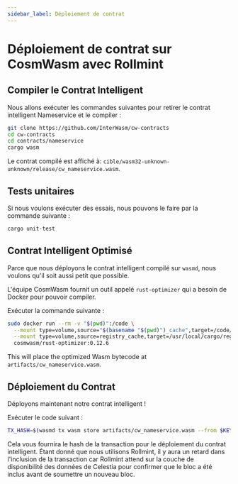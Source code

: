```yaml
---
sidebar_label: Déploiement de contrat
---
```


# Déploiement de contrat sur CosmWasm avec Rollmint
<!-- markdownlint-disable MD013 -->

## Compiler le Contrat Intelligent

Nous allons exécuter les commandes suivantes pour retirer le contrat intelligent Nameservice et le compiler :

```sh
git clone https://github.com/InterWasm/cw-contracts
cd cw-contracts
cd contracts/nameservice
cargo wasm
```

Le contrat compilé est affiché à: `cible/wasm32-unknown-unknown/release/cw_nameservice.wasm`.

## Tests unitaires

Si nous voulons exécuter des essais, nous pouvons le faire par la commande suivante :

```sh
cargo unit-test
```

## Contrat Intelligent Optimisé

Parce que nous déployons le contrat intelligent compilé sur `wasmd`, nous voulons qu'il soit aussi petit que possible.

L'équipe CosmWasm fournit un outil appelé `rust-optimizer` qui a besoin de Docker pour pouvoir compiler.

Exécuter la commande suivante :

```sh
sudo docker run --rm -v "$(pwd)":/code \
  --mount type=volume,source="$(basename "$(pwd)")_cache",target=/code/target \
  --mount type=volume,source=registry_cache,target=/usr/local/cargo/registry \
  cosmwasm/rust-optimizer:0.12.6
```

This will place the optimized Wasm bytecode at `artifacts/cw_nameservice.wasm`.

## Déploiement du Contrat

Déployons maintenant notre contrat intelligent !

Exécuter le code suivant :

```sh
TX_HASH=$(wasmd tx wasm store artifacts/cw_nameservice.wasm --from $KEY_NAME --keyring-backend test $TXFLAG --output json -y | jq -r '.txhash') 
```

Cela vous fournira le hash de la transaction pour le déploiement du contrat intelligent. Étant donné que nous utilisons Rollmint, il y aura un retard dans l'inclusion de la transaction car Rollmint attend sur la couche de disponibilité des données de Celestia pour confirmer que le bloc a été inclus avant de soumettre un nouveau bloc.
